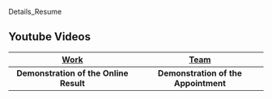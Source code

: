 Details_Resume

## Youtube Videos

   | [Work](https://youtu.be/onzjlKyN5iI) | [Team](https://www.youtube.com/watch?v=3ckUMhZOENI&t=97s) | 
| :------------------------------------------------------------------------------------------: | :------------------------------------------------------------------------------------------: | 
|                    **Demonstration of the Online Result**                    |                        **Demonstration of the Appointment**                       | 

